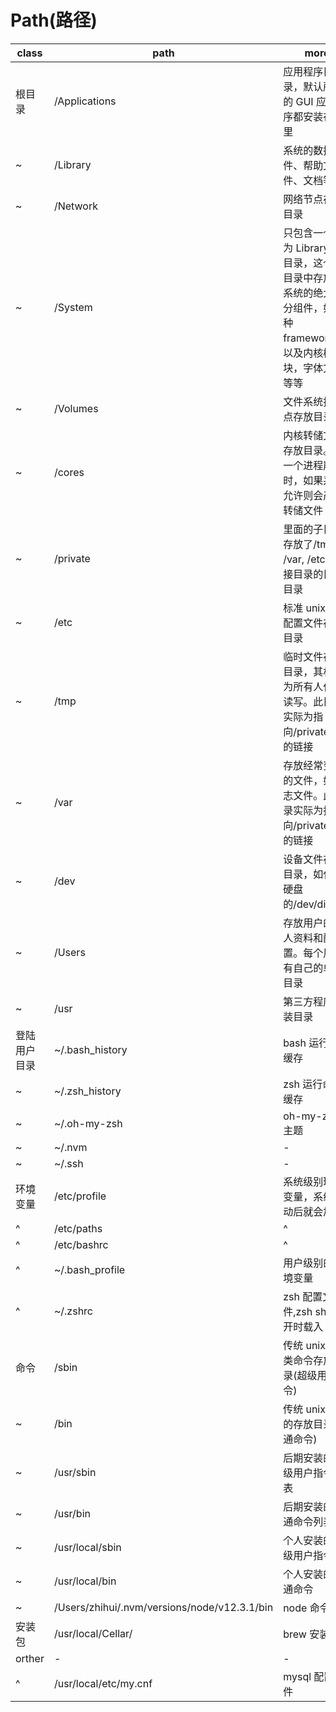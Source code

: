 # Path(路径)

| class        | path                                         | more                                                                                                              |
| ------------ | -------------------------------------------- | ----------------------------------------------------------------------------------------------------------------- |
| 根目录       | /Applications                                | 应用程序目录，默认所有的 GUI 应用程序都安装在这里                                                                 |
| ~            | /Library                                     | 系统的数据文件、帮助文件、文档等等                                                                                |
| ~            | /Network                                     | 网络节点存放目录                                                                                                  |
| ~            | /System                                      | 只包含一个名为 Library 的目录，这个子目录中存放了系统的绝大部分组件，如各种 framework，以及内核模块，字体文件等等 |
| ~            | /Volumes                                     | 文件系统挂载点存放目录                                                                                            |
| ~            | /cores                                       | 内核转储文件存放目录。当一个进程崩溃时，如果系统允许则会产生转储文件                                              |
| ~            | /private                                     | 里面的子目录存放了/tmp, /var, /etc 等链接目录的目标目录                                                           |
| ~            | /etc                                         | 标准 unix 系统配置文件存放目录                                                                                    |
| ~            | /tmp                                         | 临时文件存放目录，其权限为所有人任意读写。此目录实际为指向/private/tmp 的链接                                     |
| ~            | /var                                         | 存放经常变化的文件，如日志文件。此目录实际为指向/private/var 的链接                                               |
| ~            | /dev                                         | 设备文件存放目录，如代表硬盘的/dev/disk0                                                                          |
| ~            | /Users                                       | 存放用户的个人资料和配置。每个用户有自己的单独目录                                                                |
| ~            | /usr                                         | 第三方程序安装目录                                                                                                |
| 登陆用户目录 | ~/.bash_history                              | bash 运行命令缓存                                                                                                 |
| ~            | ~/.zsh_history                               | zsh 运行命令缓存                                                                                                  |
| ~            | ~/.oh-my-zsh                                 | oh-my-zsh 主题                                                                                                    |
| ~            | ~/.nvm                                       | -                                                                                                                 |
| ~            | ~/.ssh                                       | -                                                                                                                 |
| 环境变量     | /etc/profile                                 | 系统级别环境变量，系统启动后就会加载                                                                              |
| ^            | /etc/paths                                   | ^                                                                                                                 |
| ^            | /etc/bashrc                                  | ^                                                                                                                 |
| ^            | ~/.bash_profile                              | 用户级别的环境变量                                                                                                |
| ^            | ~/.zshrc                                     | zsh 配置文件,zsh shell 打开时载入                                                                                 |
| 命令         | /sbin                                        | 传统 unix 管理类命令存放目录(超级用户指令)                                                                        |
| ~            | /bin                                         | 传统 unix 命令的存放目录(普通命令)                                                                                |
| ~            | /usr/sbin                                    | 后期安装的超级用户指令列表                                                                                        |
| ~            | /usr/bin                                     | 后期安装的普通命令列表                                                                                            |
| ~            | /usr/local/sbin                              | 个人安装的超级用户指令                                                                                            |
| ~            | /usr/local/bin                               | 个人安装的普通命令                                                                                                |
| ~            | /Users/zhihui/.nvm/versions/node/v12.3.1/bin | node 命令                                                                                                         |
| 安装包       | /usr/local/Cellar/                           | brew 安装路径                                                                                                     |
| orther       | -                                            | -                                                                                                                 |
| ^            | /usr/local/etc/my.cnf                        | mysql 配置文件                                                                                                    |